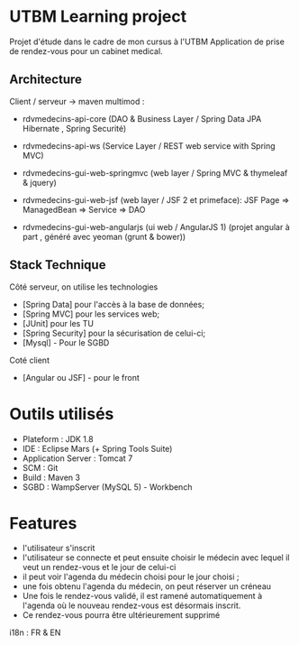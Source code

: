 # UTBM Learning project

Projet d'étude dans le cadre de mon cursus à l'UTBM
Application de prise de rendez-vous pour un cabinet medical. 


## Architecture

Client / serveur -> maven multimod  :

* rdvmedecins-api-core				(DAO & Business Layer / Spring Data JPA Hibernate , Spring Securité)
* rdvmedecins-api-ws				(Service Layer / REST web service with Spring MVC)
* rdvmedecins-gui-web-springmvc	(web layer / Spring MVC & thymeleaf & jquery)
* rdvmedecins-gui-web-jsf		(web layer / JSF 2 et primeface): JSF Page => ManagedBean => Service => DAO
	
* rdvmedecins-gui-web-angularjs		(ui web / AngularJS 1)
(projet angular à part , généré avec yeoman (grunt & bower))
	
## Stack Technique

Côté serveur, on utilise les technologies

* [Spring Data] pour l'accès à la base de données;
* [Spring MVC] pour les services web;
* [JUnit] pour les TU
* [Spring Security] pour la sécurisation de celui-ci;
* [Mysql] - Pour le SGBD

Coté client

* [Angular ou JSF] - pour le front


# Outils utilisés

* Plateform : JDK 1.8
* IDE : Eclipse Mars (+ Spring Tools Suite)
* Application Server : Tomcat 7
* SCM : Git
* Build : Maven 3
* SGBD : WampServer (MySQL 5) - Workbench

# Features

- l'utilisateur s'inscrit
- l'utilisateur se connecte et peut ensuite choisir le médecin avec lequel il veut un rendez-vous et le jour de celui-ci 
- il peut voir l'agenda du médecin choisi pour le jour choisi ;
- une fois obtenu l'agenda du médecin, on peut réserver un créneau
- Une fois le rendez-vous validé, il est ramené automatiquement à l'agenda où le nouveau rendez-vous est désormais inscrit. 
- Ce rendez-vous pourra être ultérieurement supprimé

i18n  : FR & EN

	